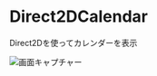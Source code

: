 # Direct2DCalendar
Direct2Dを使ってカレンダーを表示

![画面キャプチャー](https://github.com/kenjinote/Direct2DCalendar/wiki/preview.png "画面キャプチャー")
